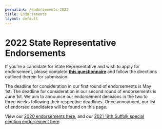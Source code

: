 ```yaml
---
permalink: /endorsements-2022
title: Endorsements
layout: default
---
```

# 2022 State Representative Endorsements

If you're a candidate for State Representative and wish to apply for endorsement, please complete **[this questionnaire](https://docs.google.com/document/d/1jt30AzUuSszzKM8tXS2zw51W2g6b2sx1ryCmLwGoK6A/edit)** and follow the directions outlined therein for submission.

The deadline for consideration in our first round of endorsements is May 1st. The deadline for consideration in our second round of endorsements is June 1st. We aim to announce our endorsement decisions in the two to three weeks following their respective deadlines. Once announced, our list of endorsed candidates will be found on this page.

View our [2020 endorsements here](https://actonmass.org/post/2020/08/10/2020-primary-endorsements), and our [2021 19th Suffolk special election endorsement here](https://actonmass.org/post/2021/02/09/were-endorsing-juan-jaramillo-for-state-representative).